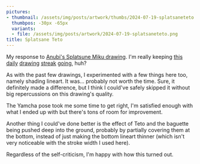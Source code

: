 ```yaml
---
pictures:
- thumbnail: /assets/img/posts/artwork/thumbs/2024-07-19-splatsaneteto.jpg
  thumbpos: -30px -65px
  variants:
  - file: /assets/img/posts/artwork/2024-07-19-splatsaneteto.png
title: Splatsane Teto
---
```

My response to [Anubi's Splatsune Miku drawing](https://mastodon.social/@anubiarts/112813637965273619).
I'm really keeping [this](/artwork/2024-07-15-julysk) [daily](/artwork/2024-07-16-crackheadteto) [drawing](artwork/2024-07-17-weouttawiki) [streak](/artwork/2024-07-17-yamamentary) [going](/artwork/2024-07-18-mia), huh?

As with the past few drawings, I experimented with a few things here too, namely shading lineart.
It was... probably not worth the time.
Sure, it definitely made a difference, but I think I could've safely skipped it without big repercussions on this drawing's quality.

The Yamcha pose took me some time to get right, I'm satisfied enough with what I ended up with but there's tons of room for improvement.

Another thing I could've done better is the effect of Teto and the baguette being pushed deep into the ground, probably by partially covering them at the bottom, instead of just making the bottom lineart thinner (which isn't very noticeable with the stroke width I used here).

Regardless of the self-criticism, I'm happy with how this turned out.
